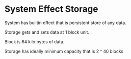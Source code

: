 # System Effect Storage

System has builtin effect that is persistent store of any data.

Storage gets and sets data at 1 block unit.

Block is 64 kilo bytes of data.

Storage has ideally minimum capacity that is 2 ^ 40 blocks.